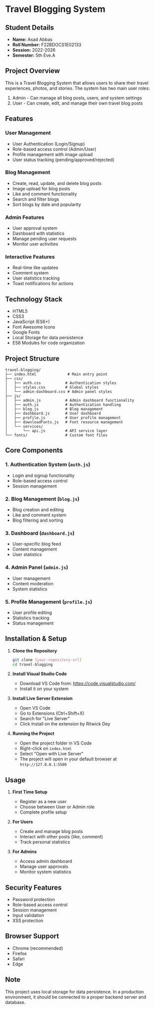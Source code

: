 # Travel Blogging System

## Student Details

- **Name:** Asad Abbas
- **Roll Number:** F22BDOCS1E02133
- **Session:** 2022-2026
- **Semester:** 5th Eve.A

## Project Overview

This is a Travel Blogging System that allows users to share their travel experiences, photos, and stories. The system has two main user roles:

1. Admin - Can manage all blog posts, users, and system settings
2. User - Can create, edit, and manage their own travel blog posts

## Features

### User Management

- User Authentication (Login/Signup)
- Role-based access control (Admin/User)
- Profile management with image upload
- User status tracking (pending/approved/rejected)

### Blog Management

- Create, read, update, and delete blog posts
- Image upload for blog posts
- Like and comment functionality
- Search and filter blogs
- Sort blogs by date and popularity

### Admin Features

- User approval system
- Dashboard with statistics
- Manage pending user requests
- Monitor user activities

### Interactive Features

- Real-time like updates
- Comment system
- User statistics tracking
- Toast notifications for actions

## Technology Stack

- HTML5
- CSS3
- JavaScript (ES6+)
- Font Awesome Icons
- Google Fonts
- Local Storage for data persistence
- ES6 Modules for code organization

## Project Structure

```
travel-blogging/
├── index.html              # Main entry point
├── css/
│   ├── auth.css           # Authentication styles
│   ├── styles.css         # Global styles
│   └── admin-dashboard.css # Admin panel styles
├── js/
│   ├── admin.js           # Admin dashboard functionality
│   ├── auth.js            # Authentication handling
│   ├── blog.js            # Blog management
│   ├── dashboard.js       # User dashboard
│   ├── profile.js         # User profile management
│   ├── downloadFonts.js   # Font resource management
│   └── services/
│       └── api.js         # API service layer
└── fonts/                 # Custom font files
```

## Core Components

### 1. Authentication System (`auth.js`)

- Login and signup functionality
- Role-based access control
- Session management

### 2. Blog Management (`blog.js`)

- Blog creation and editing
- Like and comment system
- Blog filtering and sorting

### 3. Dashboard (`dashboard.js`)

- User-specific blog feed
- Content management
- User statistics

### 4. Admin Panel (`admin.js`)

- User management
- Content moderation
- System statistics

### 5. Profile Management (`profile.js`)

- User profile editing
- Statistics tracking
- Status management

## Installation & Setup

1. **Clone the Repository**

   ```bash
   git clone [your-repository-url]
   cd travel-blogging
   ```

2. **Install Visual Studio Code**

   - Download VS Code from: https://code.visualstudio.com/
   - Install it on your system

3. **Install Live Server Extension**

   - Open VS Code
   - Go to Extensions (Ctrl+Shift+X)
   - Search for "Live Server"
   - Click Install on the extension by Ritwick Dey

4. **Running the Project**
   - Open the project folder in VS Code
   - Right-click on `index.html`
   - Select "Open with Live Server"
   - The project will open in your default browser at `http://127.0.0.1:5500`

## Usage

1. **First Time Setup**

   - Register as a new user
   - Choose between User or Admin role
   - Complete profile setup

2. **For Users**

   - Create and manage blog posts
   - Interact with other posts (like, comment)
   - Track personal statistics

3. **For Admins**
   - Access admin dashboard
   - Manage user approvals
   - Monitor system statistics

## Security Features

- Password protection
- Role-based access control
- Session management
- Input validation
- XSS protection

## Browser Support

- Chrome (recommended)
- Firefox
- Safari
- Edge

## Note

This project uses local storage for data persistence. In a production environment, it should be connected to a proper backend server and database.
